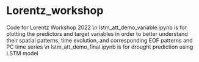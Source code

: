 # Lorentz_workshop
Code for Lorentz Workshop 2022 \n
lstm_att_demo_variable.ipynb is for plotting the predictors and target variables in order to better understand their spatial patterns, time evolution, and corresponding EOF patterns and PC time series \n
lstm_att_demo_final.ipynb is for drought prediction using LSTM model
